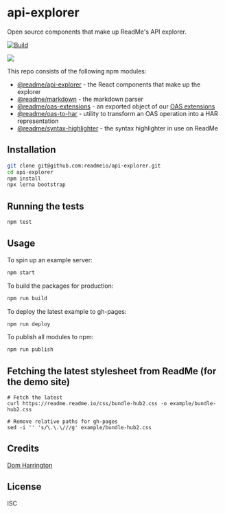 # api-explorer

Open source components that make up ReadMe's API explorer.

[![Build](https://github.com/readmeio/api-explorer/workflows/CI/badge.svg)](https://github.com/readmeio/api-explorer)

[![](https://d3vv6lp55qjaqc.cloudfront.net/items/1M3C3j0I0s0j3T362344/Untitled-2.png)](https://readme.io)

This repo consists of the following npm modules:

- [@readme/api-explorer](https://npm.im/@readme/api-explorer) - the React components that make up the explorer
- [@readme/markdown](https://npm.im/@readme/markdown) - the markdown parser
- [@readme/oas-extensions](https://npm.im/@readme/oas-extensions) - an exported object of our [OAS extensions](https://docs.readme.com/docs/swagger-extensions)
- [@readme/oas-to-har](https://npm.im/@readme/oas-to-har) - utility to transform an OAS operation into a HAR representation
- [@readme/syntax-highlighter](https://npm.im/@readme/syntax-highlighter) - the syntax highlighter in use on ReadMe

## Installation

```sh
git clone git@github.com:readmeio/api-explorer.git
cd api-explorer
npm install
npx lerna bootstrap
```

## Running the tests

```sh
npm test
```

## Usage

To spin up an example server:

```sh
npm start
```

To build the packages for production:

```sh
npm run build
```

To deploy the latest example to gh-pages:

```sh
npm run deploy
```

To publish all modules to npm:

```sh
npm run publish
```

## Fetching the latest stylesheet from ReadMe (for the demo site)
```
# Fetch the latest
curl https://readme.readme.io/css/bundle-hub2.css -o example/bundle-hub2.css

# Remove relative paths for gh-pages
sed -i '' 's/\.\.\///g' example/bundle-hub2.css
```

## Credits
[Dom Harrington](https://github.com/domharrington)

## License

ISC
